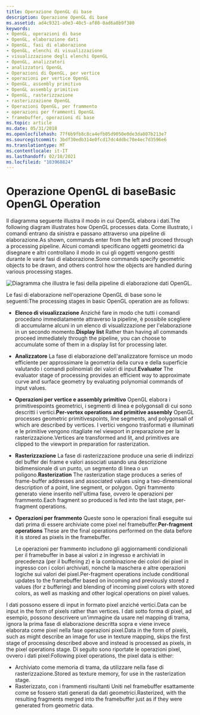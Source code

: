 ```yaml
---
title: Operazione OpenGL di base
description: Operazione OpenGL di base
ms.assetid: ad4c9321-a9e3-40c5-af80-0ad6a8b9f380
keywords:
- OpenGL, operazioni di base
- OpenGL, elaborazione dati
- OpenGL, fasi di elaborazione
- OpenGL, elenchi di visualizzazione
- visualizzazione degli elenchi OpenGL
- OpenGL, analizzatori
- analizzatori OpenGL
- Operazioni di OpenGL, per vertice
- operazioni per vertice OpenGL
- OpenGL, assembly primitivo
- OpenGL assembly primitivo
- OpenGL, rasterizzazione
- rasterizzazione OpenGL
- Operazioni OpenGL, per frammento
- operazioni per frammenti OpenGL
- framebuffer, operazioni di base
ms.topic: article
ms.date: 05/31/2018
ms.openlocfilehash: 77f6b9fb8c8ca4efb05d9050e0de3da807b213e7
ms.sourcegitcommit: 3bdf30edb314e0fcd17dc4ddbc70e4ec7d3596e6
ms.translationtype: MT
ms.contentlocale: it-IT
ms.lasthandoff: 02/10/2021
ms.locfileid: "103968824"
---
```

# <a name="basic-opengl-operation"></a><span data-ttu-id="50c66-119">Operazione OpenGL di base</span><span class="sxs-lookup"><span data-stu-id="50c66-119">Basic OpenGL Operation</span></span>

<span data-ttu-id="50c66-120">Il diagramma seguente illustra il modo in cui OpenGL elabora i dati.</span><span class="sxs-lookup"><span data-stu-id="50c66-120">The following diagram illustrates how OpenGL processes data.</span></span> <span data-ttu-id="50c66-121">Come illustrato, i comandi entrano da sinistra e passano attraverso una pipeline di elaborazione.</span><span class="sxs-lookup"><span data-stu-id="50c66-121">As shown, commands enter from the left and proceed through a processing pipeline.</span></span> <span data-ttu-id="50c66-122">Alcuni comandi specificano oggetti geometrici da disegnare e altri controllano il modo in cui gli oggetti vengono gestiti durante le varie fasi di elaborazione.</span><span class="sxs-lookup"><span data-stu-id="50c66-122">Some commands specify geometric objects to be drawn, and others control how the objects are handled during various processing stages.</span></span>

![Diagramma che illustra le fasi della pipeline di elaborazione dati OpenGL.](images/basic01.png)

<span data-ttu-id="50c66-124">Le fasi di elaborazione nell'operazione OpenGL di base sono le seguenti:</span><span class="sxs-lookup"><span data-stu-id="50c66-124">The processing stages in basic OpenGL operation are as follows:</span></span>

-   <span data-ttu-id="50c66-125">**Elenco di visualizzazione** Anziché fare in modo che tutti i comandi procedano immediatamente attraverso la pipeline, è possibile scegliere di accumularne alcuni in un elenco di visualizzazione per l'elaborazione in un secondo momento.</span><span class="sxs-lookup"><span data-stu-id="50c66-125">**Display list** Rather than having all commands proceed immediately through the pipeline, you can choose to accumulate some of them in a display list for processing later.</span></span>
-   <span data-ttu-id="50c66-126">**Analizzatore** La fase di elaborazione dell'analizzatore fornisce un modo efficiente per approssimare la geometria della curva e della superficie valutando i comandi polinomiali dei valori di input.</span><span class="sxs-lookup"><span data-stu-id="50c66-126">**Evaluator** The evaluator stage of processing provides an efficient way to approximate curve and surface geometry by evaluating polynomial commands of input values.</span></span>
-   <span data-ttu-id="50c66-127">**Operazioni per vertice e assembly primitivo** OpenGL elabora i primitivespoints geometrici, i segmenti di linea e polygonsall di cui sono descritti i vertici.</span><span class="sxs-lookup"><span data-stu-id="50c66-127">**Per-vertex operations and primitive assembly** OpenGL processes geometric primitivespoints, line segments, and polygonsall of which are described by vertices.</span></span> <span data-ttu-id="50c66-128">I vertici vengono trasformati e illuminati e le primitive vengono ritagliate nel viewport in preparazione per la rasterizzazione.</span><span class="sxs-lookup"><span data-stu-id="50c66-128">Vertices are transformed and lit, and primitives are clipped to the viewport in preparation for rasterization.</span></span>
-   <span data-ttu-id="50c66-129">**Rasterizzazione** La fase di rasterizzazione produce una serie di indirizzi del buffer dei frame e valori associati usando una descrizione bidimensionale di un punto, un segmento di linea o un poligono.</span><span class="sxs-lookup"><span data-stu-id="50c66-129">**Rasterization** The rasterization stage produces a series of frame-buffer addresses and associated values using a two-dimensional description of a point, line segment, or polygon.</span></span> <span data-ttu-id="50c66-130">Ogni frammento generato viene inserito nell'ultima fase, ovvero le operazioni per frammento.</span><span class="sxs-lookup"><span data-stu-id="50c66-130">Each fragment so produced is fed into the last stage, per-fragment operations.</span></span>
-   <span data-ttu-id="50c66-131">**Operazioni per frammento** Queste sono le operazioni finali eseguite sui dati prima di essere archiviate come pixel nel framebuffer.</span><span class="sxs-lookup"><span data-stu-id="50c66-131">**Per-fragment operations** These are the final operations performed on the data before it is stored as pixels in the framebuffer.</span></span>

    <span data-ttu-id="50c66-132">Le operazioni per frammento includono gli aggiornamenti condizionali per il framebuffer in base ai valori z in ingresso e archiviati in precedenza (per il buffering z) e la combinazione dei colori dei pixel in ingresso con i colori archiviati, nonché la maschera e altre operazioni logiche sui valori dei pixel.</span><span class="sxs-lookup"><span data-stu-id="50c66-132">Per-fragment operations include conditional updates to the framebuffer based on incoming and previously stored z values (for z buffering) and blending of incoming pixel colors with stored colors, as well as masking and other logical operations on pixel values.</span></span>

<span data-ttu-id="50c66-133">I dati possono essere di input in formato pixel anziché vertici.</span><span class="sxs-lookup"><span data-stu-id="50c66-133">Data can be input in the form of pixels rather than vertices.</span></span> <span data-ttu-id="50c66-134">I dati sotto forma di pixel, ad esempio, possono descrivere un'immagine da usare nel mapping di trama, ignora la prima fase di elaborazione descritta sopra e viene invece elaborata come pixel nella fase operazioni pixel.</span><span class="sxs-lookup"><span data-stu-id="50c66-134">Data in the form of pixels, such as might describe an image for use in texture mapping, skips the first stage of processing described above and instead is processed as pixels, in the pixel operations stage.</span></span> <span data-ttu-id="50c66-135">Di seguito sono riportate le operazioni pixel, ovvero i dati pixel:</span><span class="sxs-lookup"><span data-stu-id="50c66-135">Following pixel operations, the pixel data is either:</span></span>

-   <span data-ttu-id="50c66-136">Archiviato come memoria di trama, da utilizzare nella fase di rasterizzazione.</span><span class="sxs-lookup"><span data-stu-id="50c66-136">Stored as texture memory, for use in the rasterization stage.</span></span>
-   <span data-ttu-id="50c66-137">Rasterizzato, con i frammenti risultanti Uniti nel framebuffer esattamente come se fossero stati generati da dati geometrici.</span><span class="sxs-lookup"><span data-stu-id="50c66-137">Rasterized, with the resulting fragments merged into the framebuffer just as if they were generated from geometric data.</span></span>

 

 





